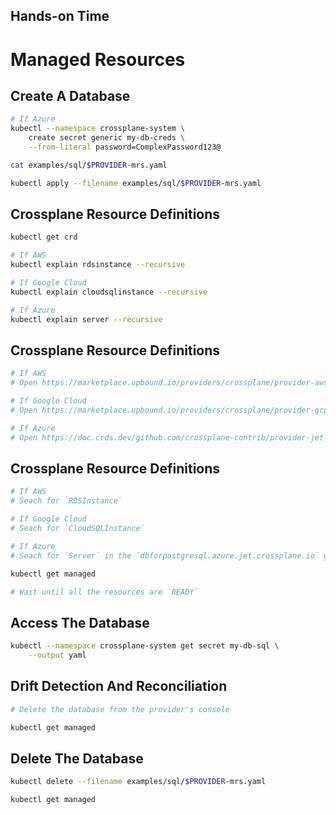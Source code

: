 <!-- .slide: data-background="../img/background/hands-on.jpg" -->
## Hands-on Time

# Managed Resources


## Create A Database

```bash
# If Azure
kubectl --namespace crossplane-system \
    create secret generic my-db-creds \
    --from-literal password=ComplexPassword123@

cat examples/sql/$PROVIDER-mrs.yaml

kubectl apply --filename examples/sql/$PROVIDER-mrs.yaml
```


## Crossplane Resource Definitions

```bash
kubectl get crd

# If AWS
kubectl explain rdsinstance --recursive

# If Google Cloud
kubectl explain cloudsqlinstance --recursive

# If Azure
kubectl explain server --recursive
```


## Crossplane Resource Definitions

```bash
# If AWS
# Open https://marketplace.upbound.io/providers/crossplane/provider-aws

# If Google Cloud
# Open https://marketplace.upbound.io/providers/crossplane/provider-gcp

# If Azure
# Open https://doc.crds.dev/github.com/crossplane-contrib/provider-jet-azure
```


## Crossplane Resource Definitions

```bash
# If AWS
# Seach for `RDSInstance`

# If Google Cloud
# Seach for `CloudSQLInstance`

# If Azure
# Seach for `Server` in the `dbforpostgresql.azure.jet.crossplane.io` group

kubectl get managed

# Wait until all the resources are `READY`
```


## Access The Database

```bash
kubectl --namespace crossplane-system get secret my-db-sql \
    --output yaml
```


## Drift Detection And Reconciliation

```bash
# Delete the database from the provider's console

kubectl get managed 
```


## Delete The Database

```bash
kubectl delete --filename examples/sql/$PROVIDER-mrs.yaml

kubectl get managed 
```